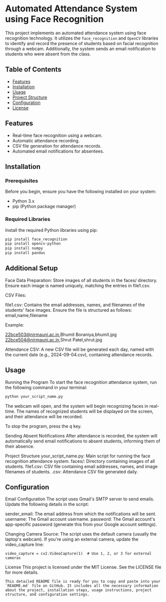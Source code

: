 # Automated Attendance System using Face Recognition

This project implements an automated attendance system using face recognition technology. It utilizes the `face_recognition` and `OpenCV` libraries to identify and record the presence of students based on facial recognition through a webcam. Additionally, the system sends an email notification to students who were absent from the class.

## Table of Contents
- [Features](#features)
- [Installation](#installation)
- [Usage](#usage)
- [Project Structure](#project-structure)
- [Configuration](#configuration)
- [License](#license)

## Features
- Real-time face recognition using a webcam.
- Automatic attendance recording.
- CSV file generation for attendance records.
- Automated email notifications for absentees.
  
## Installation

### Prerequisites
Before you begin, ensure you have the following installed on your system:
- Python 3.x
- pip (Python package manager)

### Required Libraries
Install the required Python libraries using pip:

```bash
pip install face_recognition
pip install opencv-python
pip install numpy
pip install pandas
```

## Additional Setup
Face Data Preparation: Store images of all students in the faces/ directory. Ensure each image is named uniquely, matching the entries in file1.csv.

CSV Files:

file1.csv: Contains the email addresses, names, and filenames of the students' face images. Ensure the file is structured as follows:
email,name,filename

Example:

22bce503@nirmauni.ac.in,Bhumit Boraniya,bhumit.jpg
22bce504@nirmauni.ac.in,Shrut Patel,shrut.jpg

Attendance CSV: A new CSV file will be generated each day, named with the current date (e.g., 2024-09-04.csv), containing attendance records.


## Usage
Running the Program
To start the face recognition attendance system, run the following command in your terminal:

```bash
python your_script_name.py
```
The webcam will open, and the system will begin recognizing faces in real-time. The names of recognized students will be displayed on the screen, and their attendance will be recorded.

To stop the program, press the q key.

Sending Absent Notifications
After attendance is recorded, the system will automatically send email notifications to absent students, informing them of their absence.

Project Structure
your_script_name.py: Main script for running the face recognition attendance system.
faces/: Directory containing images of all students.
file1.csv: CSV file containing email addresses, names, and image filenames of students.
<date>.csv: Attendance CSV file generated daily.

## Configuration
Email Configuration
The script uses Gmail's SMTP server to send emails. Update the following details in the script:

sender_email: The email address from which the notifications will be sent.
username: The Gmail account username.
password: The Gmail account's app-specific password (generate this from your Google account settings).

Changing Camera Source:
The script uses the default camera (usually the laptop's webcam). If you're using an external camera, update the video_capture line:

```
video_capture = cv2.VideoCapture(1)  # Use 1, 2, or 3 for external cameras
```
License
This project is licensed under the MIT License. See the LICENSE file for more details.
```
This detailed README file is ready for you to copy and paste into your `README.md` file on GitHub. It includes all the necessary information about the project, installation steps, usage instructions, project structure, and configuration settings.
```
